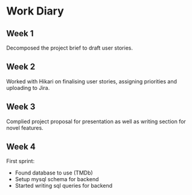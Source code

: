 # Work Diary

## Week 1
Decomposed the project brief to draft user stories.

## Week 2
Worked with Hikari on finalising user stories, assigning priorities and uploading to Jira.

## Week 3
Complied project proposal for presentation as well as writing section for novel features.

## Week 4
First sprint:
- Found database to use (TMDb)
- Setup mysql schema for backend
- Started writing sql queries for backend
